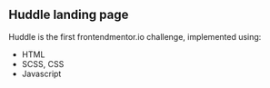 ## Huddle landing page

Huddle is the first frontendmentor.io challenge, implemented using:

- HTML
- SCSS, CSS
- Javascript

